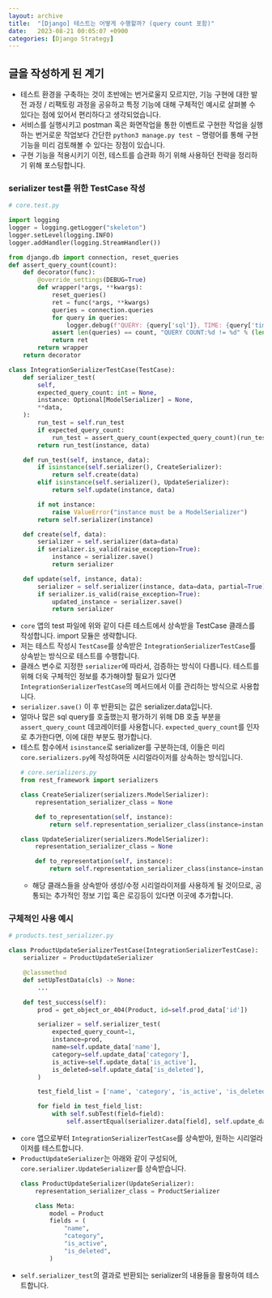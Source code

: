 ```yaml
---
layout: archive
title:  "[Django] 테스트는 어떻게 수행할까? (query count 포함)"
date:   2023-08-21 00:05:07 +0900
categories: [Django Strategy]
---
```


## 글을 작성하게 된 계기
- 테스트 환경을 구축하는 것이 초반에는 번거로울지 모르지만, 기능 구현에 대한 발전 과정 / 리팩토링 과정을 공유하고 특정 기능에 대해 구체적인 예시로 살펴볼 수 있다는 점에 있어서 편리하다고 생각되었습니다.
- 서비스를 실행시키고 postman 혹은 화면작업을 통한 이벤트로 구현한 작업을 실행하는 번거로운 작업보다 간단한 `python3 manage.py test ~` 명령어를 통해 구현 기능을 미리 검토해볼 수 있다는 장점이 있습니다.
- 구현 기능을 적용시키기 이전, 테스트를 습관화 하기 위해 사용하던 전략을 정리하기 위해 포스팅합니다.

### serializer test를 위한 TestCase 작성
```python
# core.test.py

import logging
logger = logging.getLogger("skeleton")
logger.setLevel(logging.INFO)
logger.addHandler(logging.StreamHandler())

from django.db import connection, reset_queries
def assert_query_count(count):
    def decorator(func):
        @override_settings(DEBUG=True)
        def wrapper(*args, **kwargs):
            reset_queries()
            ret = func(*args, **kwargs)
            queries = connection.queries
            for query in queries:
                logger.debug(f"QUERY: {query['sql']}, TIME: {query['time']}")
            assert len(queries) == count, "QUERY COUNT:%d != %d" % (len(queries), count)
            return ret
        return wrapper
    return decorator

class IntegrationSerializerTestCase(TestCase):
    def serializer_test(
        self,
        expected_query_count: int = None,
        instance: Optional[ModelSerializer] = None,
        **data,
    ):
        run_test = self.run_test
        if expected_query_count:
            run_test = assert_query_count(expected_query_count)(run_test)
        return run_test(instance, data)

    def run_test(self, instance, data):
        if isinstance(self.serializer(), CreateSerializer):
            return self.create(data)
        elif isinstance(self.serializer(), UpdateSerializer):
            return self.update(instance, data)

        if not instance:
            raise ValueError("instance must be a ModelSerializer")
        return self.serializer(instance)

    def create(self, data):
        serializer = self.serializer(data=data)
        if serializer.is_valid(raise_exception=True):
            instance = serializer.save()
            return serializer

    def update(self, instance, data):
        serializer = self.serializer(instance, data=data, partial=True)
        if serializer.is_valid(raise_exception=True):
            updated_instance = serializer.save()
            return serializer
```
- `core` 앱의 test 파일에 위와 같이 다른 테스트에서 상속받을 TestCase 클래스를 작성합니다. import 모듈은 생략합니다.  
- 저는 테스트 작성시 `TestCase`를 상속받은 `IntegrationSerializerTestCase`를 상속받는 방식으로 테스트를 수행합니다.
- 클래스 변수로 지정한 `serializer`에 따라서, 검증하는 방식이 다릅니다. 테스트를 위해 더욱 구체적인 정보를 추가해야할 필요가 있다면 `IntegrationSerializerTestCase`의 메서드에서 이를 관리하는 방식으로 사용합니다.
- `serializer.save()` 이 후 반환되는 값은 serializer.data입니다.
- 얼마나 많은 sql query를 호출했는지 평가하기 위해 DB 호출 부분을 `assert_query_count` 데코레이터를 사용합니다. `expected_query_count`를 인자로 추가한다면, 이에 대한 부분도 평가합니다.
- 테스트 함수에서 `isinstance`로 serializer를 구분하는데, 이들은 미리 `core.serializers.py`에 작성하여둔 시리얼라이저를 상속하는 방식입니다.
    ```python
    # core.serializers.py
    from rest_framework import serializers

    class CreateSerializer(serializers.ModelSerializer):
        representation_serializer_class = None

        def to_representation(self, instance):
            return self.representation_serializer_class(instance=instance).data

    class UpdateSerializer(serializers.ModelSerializer):
        representation_serializer_class = None

        def to_representation(self, instance):
            return self.representation_serializer_class(instance=instance).data
    ```
    - 해당 클래스들을 상속받아 생성/수정 시리얼라이저를 사용하게 될 것이므로, 공통되는 추가적인 정보 기입 혹은 로깅등이 있다면 이곳에 추가합니다.

### 구체적인 사용 예시

```python
# products.test_serializer.py

class ProductUpdateSerializerTestCase(IntegrationSerializerTestCase):
    serializer = ProductUpdateSerializer

    @classmethod
    def setUpTestData(cls) -> None:
        ...

    def test_success(self):
        prod = get_object_or_404(Product, id=self.prod_data['id'])

        serializer = self.serializer_test(
            expected_query_count=1,
            instance=prod,
            name=self.update_data['name'],
            category=self.update_data['category'],
            is_active=self.update_data['is_active'],
            is_deleted=self.update_data['is_deleted'],
        )

        test_field_list = ['name', 'category', 'is_active', 'is_deleted']

        for field in test_field_list:
            with self.subTest(field=field):
                self.assertEqual(serializer.data[field], self.update_data[field])
```
- `core` 앱으로부터 `IntegrationSerializerTestCase`를 상속받아, 원하는 시리얼라이저를 테스트합니다.
- `ProductUpdateSerializer`는 아래와 같이 구성되어, `core.serializer.UpdateSerializer`를 상속받습니다.
    ```python
    class ProductUpdateSerializer(UpdateSerializer):
        representation_serializer_class = ProductSerializer

        class Meta:
            model = Product
            fields = (
                "name",
                "category",
                "is_active",
                "is_deleted",
            )
    ```
- `self.serializer_test`의 결과로 반환되는 serializer의 내용들을 활용하여 테스트합니다.
